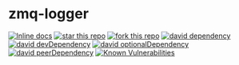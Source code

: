 # zmq-logger

[![Inline docs](http://inch-ci.org/github/HansHammel/zmq-logger.svg?branch=master)](http://inch-ci.org/github/HansHammel/zmq-logger)
[![star this repo](http://githubbadges.com/star.svg?user=HansHammel&repo=zmq-logger&style=flat&color=fff&background=007ec6)](https://github.com/HansHammel/zmq-logger)
[![fork this repo](http://githubbadges.com/fork.svg?user=HansHammel&repo=zmq-logger&style=flat&color=fff&background=007ec6)](https://github.com/HansHammel/zmq-logger/fork)
[![david dependency](https://img.shields.io/david/HansHammel/zmq-logger.svg)](https://david-dm.org/HansHammel/zmq-logger)
[![david devDependency](https://img.shields.io/david/dev/HansHammel/zmq-logger.svg)](https://david-dm.org/HansHammel/zmq-logger)
[![david optionalDependency](https://img.shields.io/david/optional/HansHammel/zmq-logger.svg)](https://david-dm.org/HansHammel/zmq-logger)
[![david peerDependency](https://img.shields.io/david/peer/HansHammel/zmq-logger.svg)](https://david-dm.org/HansHammel/zmq-logger)
[![Known Vulnerabilities](https://snyk.io/test/github/HansHammel/zmq-logger/badge.svg)](https://snyk.io/test/github/HansHammel/zmq-logger)
